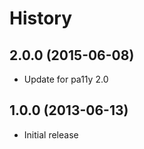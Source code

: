 
# History

## 2.0.0 (2015-06-08)

  * Update for pa11y 2.0

## 1.0.0 (2013-06-13)

  * Initial release
